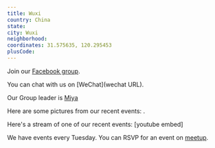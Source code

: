 ```yaml
---
title: Wuxi
country: China
state: 
city: Wuxi
neighborhood: 
coordinates: 31.575635, 120.295453
plusCode:
---
```

Join our [Facebook group](https://www.facebook.com/groups/free.code.camp.wuxi).

You can chat with us on [WeChat](wechat URL).

Our Group leader is [Miya](freecodecamp.org/miya)

Here are some pictures from our recent events:
![]().

Here's a stream of one of our recent events:
[youtube embed]

We have events every Tuesday. You can RSVP for an event on [meetup](meetupurl).
